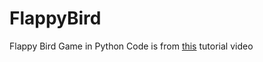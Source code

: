# FlappyBird
Flappy Bird Game in Python
Code is from [this](https://www.youtube.com/watch?v=itB6VsP5UnA&ab_channel=CodeWithHarry) tutorial video
